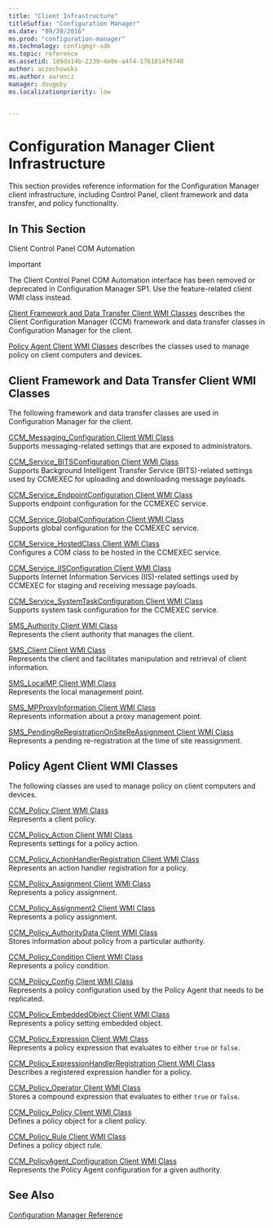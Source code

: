 ```yaml
---
title: "Client Infrastructure"
titleSuffix: "Configuration Manager"
ms.date: "09/20/2016"
ms.prod: "configuration-manager"
ms.technology: configmgr-sdk
ms.topic: reference
ms.assetid: 1d9da14b-2239-4e8e-a4f4-1761014f6740
author: aczechowski
ms.author: aaroncz
manager: dougebyms.localizationpriority: low


---
```

# Configuration Manager Client Infrastructure
This section provides reference information for the Configuration Manager client infrastructure, including Control Panel, client framework and data transfer, and policy functionality.  

## In This Section  
 Client Control Panel COM Automation  
 > [!IMPORTANT]
>  The Client Control Panel COM Automation interface has been removed or deprecated in Configuration Manager SP1. Use the feature-related client WMI class instead.

[Client Framework and Data Transfer Client WMI Classes](#client-framework-and-data-transfer-client-wmi-classes) describes the Client Configuration Manager (CCM) framework and data transfer classes in Configuration Manager for the client.

[Policy Agent Client WMI Classes](#policy-agent-client-wmi-classes) describes the classes used to manage policy on client computers and devices.

## Client Framework and Data Transfer Client WMI Classes  
The following framework and data transfer classes are used in Configuration Manager for the client.

[CCM_Messaging_Configuration Client WMI Class](../../../../../develop/reference/core/clients/client-classes/ccm_messaging_configuration-client-wmi-class.md)  
Supports messaging-related settings that are exposed to administrators.  

[CCM_Service_BITSConfiguration Client WMI Class](../../../../../develop/reference/core/clients/client-classes/ccm_service_bitsconfiguration-client-wmi-class.md)  
Supports Background Intelligent Transfer Service (BITS)-related settings used by CCMEXEC for uploading and downloading message payloads.  

[CCM_Service_EndpointConfiguration Client WMI Class](../../../../../develop/reference/core/clients/client-classes/ccm_service_endpointconfiguration-client-wmi-class.md)  
Supports endpoint configuration for the CCMEXEC service.  

[CCM_Service_GlobalConfiguration Client WMI Class](../../../../../develop/reference/core/clients/client-classes/ccm_service_globalconfiguration-client-wmi-class.md)  
Supports global configuration for the CCMEXEC service.  

[CCM_Service_HostedClass Client WMI Class](../../../../../develop/reference/core/clients/client-classes/ccm_service_hostedclass-client-wmi-class.md)  
Configures a COM class to be hosted in the CCMEXEC service.  

[CCM_Service_IISConfiguration Client WMI Class](../../../../../develop/reference/core/clients/client-classes/ccm_service_iisconfiguration-client-wmi-class.md)  
Supports Internet Information Services (IIS)-related settings used by CCMEXEC for staging and receiving message payloads.  

[CCM_Service_SystemTaskConfiguration Client WMI Class](../../../../../develop/reference/core/clients/client-classes/ccm_service_systemtaskconfiguration-client-wmi-class.md)  
Supports system task configuration for the CCMEXEC service.  

[SMS_Authority Client WMI Class](../../../../../develop/reference/core/clients/client-classes/sms_authority-client-wmi-class.md)  
Represents the client authority that manages the client.  

[SMS_Client Client WMI Class](../../../../../develop/reference/core/clients/client-classes/sms_client-client-wmi-class.md)  
Represents the client and facilitates manipulation and retrieval of client information.  

[SMS_LocalMP Client WMI Class](../../../../../develop/reference/core/clients/client-classes/sms_localmp-client-wmi-class.md)  
Represents the local management point.  

[SMS_MPProxyInformation Client WMI Class](../../../../../develop/reference/core/clients/client-classes/sms_mpproxyinformation-client-wmi-class.md)  
Represents information about a proxy management point.  

[SMS_PendingReRegistrationOnSiteReAssignment Client WMI Class](../../../../../develop/reference/core/clients/client-classes/sms_pendingreregistrationonsitereassignment-client-wmi-class.md)  
Represents a pending re-registration at the time of site reassignment.  

## Policy Agent Client WMI Classes
The following classes are used to manage policy on client computers and devices.  

[CCM_Policy Client WMI Class](../../../../../develop/reference/core/clients/client-classes/ccm_policy-client-wmi-class.md)  
Represents a client policy.  

[CCM_Policy_Action Client WMI Class](../../../../../develop/reference/core/clients/client-classes/ccm_policy_action-client-wmi-class.md)  
Represents settings for a policy action.  

[CCM_Policy_ActionHandlerRegistration Client WMI Class](../../../../../develop/reference/core/clients/client-classes/ccm_policy_actionhandlerregistration-client-wmi-class.md)  
Represents an action handler registration for a policy.  

[CCM_Policy_Assignment Client WMI Class](../../../../../develop/reference/core/clients/client-classes/ccm_policy_assignment-client-wmi-class.md)  
Represents a policy assignment.  

[CCM_Policy_Assignment2 Client WMI Class](../../../../../develop/reference/core/clients/client-classes/ccm_policy_assignment2-client-wmi-class.md)  
Represents a policy assignment.  

[CCM_Policy_AuthorityData Client WMI Class](../../../../../develop/reference/core/clients/client-classes/ccm_policy_authoritydata-client-wmi-class.md)  
Stores information about policy from a particular authority.  

[CCM_Policy_Condition Client WMI Class](../../../../../develop/reference/core/clients/client-classes/ccm_policy_condition-client-wmi-class.md)  
Represents a policy condition.  

[CCM_Policy_Config Client WMI Class](../../../../../develop/reference/core/clients/client-classes/ccm_policy_config-client-wmi-class.md)  
Represents a policy configuration used by the Policy Agent that needs to be replicated.  

[CCM_Policy_EmbeddedObject Client WMI Class](../../../../../develop/reference/core/clients/client-classes/ccm_policy_embeddedobject-client-wmi-class.md)  
Represents a policy setting embedded object.  

[CCM_Policy_Expression Client WMI Class](../../../../../develop/reference/core/clients/client-classes/ccm_policy_expression-client-wmi-class.md)  
Represents a policy expression that evaluates to either `true` or `false`.  

[CCM_Policy_ExpressionHandlerRegistration Client WMI Class](../../../../../develop/reference/core/clients/client-classes/ccm_policy_expressionhandlerregistration-client-wmi-class.md)  
Describes a registered expression handler for a policy.  

[CCM_Policy_Operator Client WMI Class](../../../../../develop/reference/core/clients/client-classes/ccm_policy_operator-client-wmi-class.md)  
Stores a compound expression that evaluates to either `true` or `false`.  

[CCM_Policy_Policy Client WMI Class](../../../../../develop/reference/core/clients/client-classes/ccm_policy_policy-client-wmi-class.md)  
Defines a policy object for a client policy.  

[CCM_Policy_Rule Client WMI Class](../../../../../develop/reference/core/clients/client-classes/ccm_policy_rule-client-wmi-class.md)  
Defines a policy object rule.  

[CCM_PolicyAgent_Configuration Client WMI Class](../../../../../develop/reference/core/clients/client-classes/ccm_policyagent_configuration-client-wmi-class.md)  
Represents the Policy Agent configuration for a given authority.  

## See Also  
 [Configuration Manager Reference](../../../../../develop/reference/configuration-manager-reference.md)
